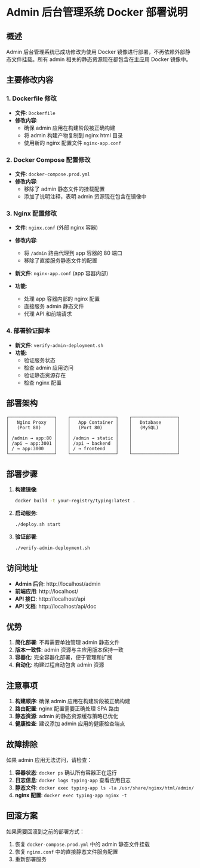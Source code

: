 # Admin 后台管理系统 Docker 部署说明

## 概述

Admin 后台管理系统已成功修改为使用 Docker 镜像进行部署，不再依赖外部静态文件挂载。所有 admin 相关的静态资源现在都包含在主应用 Docker 镜像中。

## 主要修改内容

### 1. Dockerfile 修改

- **文件**: `Dockerfile`
- **修改内容**:
  - 确保 admin 应用在构建阶段被正确构建
  - 将 admin 构建产物复制到 nginx html 目录
  - 使用新的 nginx 配置文件 `nginx-app.conf`

### 2. Docker Compose 配置修改

- **文件**: `docker-compose.prod.yml`
- **修改内容**:
  - 移除了 admin 静态文件的挂载配置
  - 添加了说明注释，表明 admin 资源现在包含在镜像中

### 3. Nginx 配置修改

- **文件**: `nginx.conf` (外部 nginx 容器)
- **修改内容**:
  - 将 `/admin` 路由代理到 app 容器的 80 端口
  - 移除了直接服务静态文件的配置

- **新文件**: `nginx-app.conf` (app 容器内部)
- **功能**:
  - 处理 app 容器内部的 nginx 配置
  - 直接服务 admin 静态文件
  - 代理 API 和前端请求

### 4. 部署验证脚本

- **新文件**: `verify-admin-deployment.sh`
- **功能**:
  - 验证服务状态
  - 检查 admin 应用访问
  - 验证静态资源存在
  - 检查 nginx 配置

## 部署架构

```
┌─────────────────┐    ┌─────────────────┐    ┌─────────────────┐
│   Nginx Proxy   │    │   App Container │    │   Database      │
│   (Port 80)     │    │   (Port 80)     │    │   (MySQL)       │
│                 │    │                 │    │                 │
│ /admin → app:80 │    │ /admin → static │    │                 │
│ /api → app:3001 │    │ /api → backend  │    │                 │
│ / → app:3000    │    │ / → frontend    │    │                 │
└─────────────────┘    └─────────────────┘    └─────────────────┘
```

## 部署步骤

1. **构建镜像**:
   ```bash
   docker build -t your-registry/typing:latest .
   ```

2. **启动服务**:
   ```bash
   ./deploy.sh start
   ```

3. **验证部署**:
   ```bash
   ./verify-admin-deployment.sh
   ```

## 访问地址

- **Admin 后台**: http://localhost/admin
- **前端应用**: http://localhost/
- **API 接口**: http://localhost/api
- **API 文档**: http://localhost/api/doc

## 优势

1. **简化部署**: 不再需要单独管理 admin 静态文件
2. **版本一致性**: admin 资源与主应用版本保持一致
3. **容器化**: 完全容器化部署，便于管理和扩展
4. **自动化**: 构建过程自动包含 admin 资源

## 注意事项

1. **构建顺序**: 确保 admin 应用在构建阶段被正确构建
2. **路由配置**: nginx 配置需要正确处理 SPA 路由
3. **静态资源**: admin 的静态资源缓存策略已优化
4. **健康检查**: 建议添加 admin 应用的健康检查端点

## 故障排除

如果 admin 应用无法访问，请检查：

1. **容器状态**: `docker ps` 确认所有容器正在运行
2. **日志信息**: `docker logs typing-app` 查看应用日志
3. **静态文件**: `docker exec typing-app ls -la /usr/share/nginx/html/admin/`
4. **nginx 配置**: `docker exec typing-app nginx -t`

## 回滚方案

如果需要回滚到之前的部署方式：

1. 恢复 `docker-compose.prod.yml` 中的 admin 静态文件挂载
2. 恢复 `nginx.conf` 中的直接静态文件服务配置
3. 重新部署服务